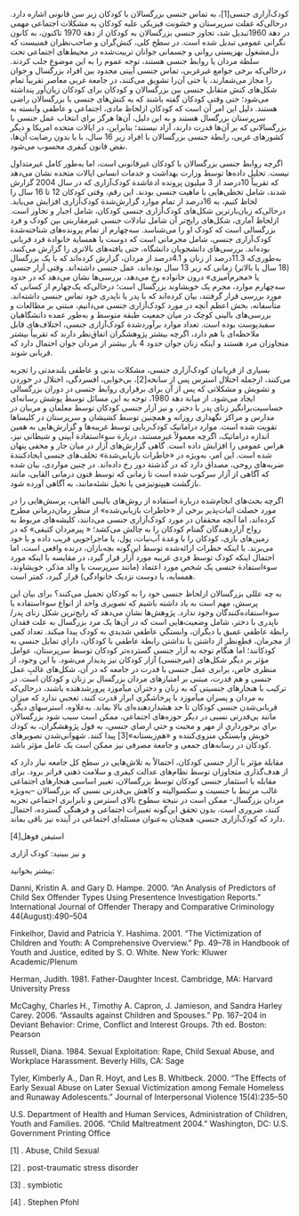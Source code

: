   کودک‌آزاری جنسی[1]، به تماس جنسی بزرگسالان با کودکان زیر سن قانونی اشاره دارد. درحالی‌که غفلت سرپرستان و خشونت فیزیکی علیه کودکان به مشکلات اجتماعی مهمی در دهة 1960تبدیل شد، تجاوز جنسی بزرگسالان به کودکان از دهة 1970 تاکنون، به کانون نگرانی عمومی تبدیل شده است. در سطح کلی، کنش‌گران و صاحب‌نظران فمنیست که دل‌مشغول بهزیستی روانی و جسمانی جوانان تربیت‌شده در محیط‌های اجتماعی تحت سلطة مردان یا روابط جنسی هستند، توجه عموم را به این موضوع جلب کردند. درحالی‌که برخی جوامع غیرغربی، تماس جنسی آیینی محدود بین افراد بزرگسال و جوان را مجاز می‌شمارند، یا حتی آن‌را تشویق می‌کنند، در جامعة غربی معاصر تقریباً تمام شکل‌های کنش متقابل جنسی بین بزرگسالان و کودکان برای کودکان زیان‌آور پنداشته می‌شود؛ حتی وقتی کودکان گفته باشند که به کنش‌های جنسی با بزرگسالان راضی هستند. دلیل این امر آن است که کودکان ازلحاظ مادی، اجتماعی و عاطفی وابسته به سرپرستان بزرگسال هستند و به این دلیل، آن‌ها هرگز برای انتخاب عمل جنسی با بزرگسالانی که بر آن‌ها قدرت دارند، آزاد نیستند؛ بنابراین، در ایالات متحده امریکا و دیگر کشورهای غربی، رابطة جنسی بزرگسالان با افراد زیر 16 سال، با یا بدون رضایت آن‌ها، نقض قانون کیفری محسوب می‌شود.

اگرچه روابط جنسی بزرگسالان با کودکان غیرقانونی است، اما به‌طور کامل غیرمتداول نیست. تحلیل داده‌ها توسط وزارت بهداشت و خدمات انسانی ایالات متحده نشان می‌دهد که تقریباً 10درصد از 3 میلیون پرونده ادعا‌شدة کودک‌آزاری که در سال 2004 گزارش شدند، شامل تخطی‌هایی با ماهیت جنسی بودند. این رقم، وقتی کودکان 12 تا 16 سال را لحاظ کنیم، به 16درصد از تمام موارد گزارش‌شدة کودک‌آزاری افزایش می‌یابد. درحالی‌که زیان‌بارترین شکل‌های کودک‌آزاری جنسی کودکان، شامل اجبار و تجاوز است. ازلحاظ آماری، شکل‌های رایج‌تر آن شامل تبادلات جنسی غیرمقاربتی بین کودک و فرد بزرگسالی است که کودک او را می‌شناسد. سه‌‌چهارم از تمام پرونده‌های شناخته‌شدة کودک‌آزاری جنسی، شامل مجرمانی است که دوست یا همسایة خانوادة فرد قربانی بوده‌اند. بررسی‌های دانشجویان دانشگاه، حتی یافته‌های بالاتری را گزارش می‌کنند، به‌طوری‌که 11.3درصد از زنان و 4.1درصد از مردان، گزارش کرده‌اند که با یک بزرگسال (18 سال یا بالاتر) زمانی که زیر 13 سال بوده‌اند، عمل جنسی داشته‌اند. وقتی آزار جنسی یا «محرم‌آمیزی» درون خانواده رخ می‌دهد، بررسی‌ها نشان می‌دهد که در حدود سه‌‌چهارم موارد، مجرم یک خویشاوند بزرگسال است؛ درحالی‌که یک‌‌چهارم از کسانی که مورد بررسی قرار گرفتند، بیان کرده‌اند که با پدر یا ناپدری خود تماس جنسی داشته‌اند. متأسفانه، بخش اعظم آنچه در مورد کودک‌آزاری جنسی می‌دانیم، مبتنی بر مطالعات و بررسی‌های بالینی کوچک در میان جمعیت طبقة متوسط و به‌طور عمده دانشگاهیان سفیدپوست بوده است. تعداد موارد برآوردشدة کودک‌آزاری جنسی، اختلاف‌های قابل ملاحظه‌ای با هم دارد، اگرچه بیشتر پژوهشگران اتفاق‌نظر دارند که تقریباً بیشتر متجاوزان مرد هستند و اینکه زنان جوان حدود 4 بار بیشتر از مردان جوان احتمال دارد که قربانی شوند.

 بسیاری از قربانیان کودک‌آزاری جنسی، مشکلات بدنی و عاطفی بلندمدتی را تجربه می‌کنند، ازجمله اختلال استرس پس از سانحه[2]، بی‌خوابی، افسردگی، اختلال در خوردن و تشویش و مشکلاتی که پس از آن برای برقراری روابط جنسی در دوران بزرگسالی ایجاد می‌شود. از میانة دهة 1980، توجه به این مسائل توسط پوشش رسانه‌ای حساسیت‌برانگیز زنای پدر با دختر، و نیز آزار جنسی کودکان توسط معلمان و مربیان در مدارس و مراکز نگهداری روزانه و همچنین توسط کشیشان و سرپرستان در کلیساها تقویت شده است. موارد دراماتیک کودک‌ربایی توسط غریبه‌ها و گزارش‌هایی به همین اندازه دراماتیک، اگرچه معمولاً غیرمستند، دربارة سوءاستفادة آیینی و شیطانی نیز، هراس عمومی را افزایش داده است. گاهی گزارش‌های آزار در میان جار و مخفی پنهان شده است. این امر، به‌ویژه در «خاطرات بازیابی‌شدة» تخلف‌های جنسی ایجادکنندة ضربه‌های روحی، مصداق دارد که در گذشتة دور رخ داده‌اند. در چنین مواردی، بیان شده که آگاهی از آزار سرکوب شده است تا زمانی که توسط فنون درمانی القایی، مانند بازگشت هیپنوتیزمی یا تخیل نشئه‌مانند، به آگاهی آورده شود.

اگرچه بحث‌های انجام‌شده دربارة استفاده از روش‌های بالینی القایی، پرسش‌هایی را در مورد خصلت اثبات‌پذیر برخی از «خاطرات بازیابی‌شده» از منظر رمان‌درمانی مطرح کرده‌اند، اما آنچه محققان در مورد کودک‌آزاری جنسی می‌دانند، کلیشه‌های مربوط به رواج آزاردهندگان گمنام کودکان را به چالش می‌کشد؛ « پیرمردان کثیفی» که در زمین‌های بازی، کودکان را با وعدة آب‌نبات، پول، یا ماجراجویی فریب داده و با خود می‌برند. با اینکه خطرات ارائه‌شده توسط این‌گونه بچه‌بازان، درنده واقعی است، اما احتمال اینکه کودک توسط فردی غریبه مورد آزار قرار گیرد، در مقایسه با اینکه مورد سوءاستفادة جنسی یک شخص مورد اعتماد (مانند سرپرست یا والد مذکر، خویشاوند، همسایه، یا دوست نزدیک خانوادگی) قرار گیرد، کمتر است.

 به چه عللی بزرگسالان ازلحاظ جنسی خود را به کودکان تحمیل می‌کنند؟ برای بیان این پرسش، مهم است به یاد داشته باشیم که تصویری واحد از انواع سوءاستفاده یا سوءاستفاده‌کنندگان وجود ندارد. پژوهش‌ها نشان می‌دهد که رایج‌ترین شکل زنای پدر/ناپدری با دختر، شامل وضعیت‌هایی است که در آن‌ها یک مرد بزرگسال به علت فقدان رابطة عاطفي عميق با ديگران، وابستگي عاطفي شديدي به کودک پيدا مي‏كند. تعداد کمی از مجرمان، قطع‌نظر از داشتن يا نداشتن رابطة عاطفي با كودكان، داراي تمايل جنسي به كودكانند؛ اما هنگام توجه به آزار جنسی گسترده‌تر کودکان توسط سرپرستان، عوامل مؤثر بر دیگر شکل‌های (غیرجنسی) آزار کودکان نیز پدیدار می‌شود. با این وجود، از منظری خاص، برابری عمل جنسی با قدرت در جامعه که در آن، شکل‌های غالبِ عمل جنسی و هم قدرت، مبتنی بر امتیازهای مردان بزرگسال بر زنان و کودکان است. در ترکیب با هنجارهای جنسیتی که به زنان و دختران مي‏آموزد پرورش‏دهنده باشند، درحالی‌که به مردان و پسران مي‏آموزد با پرخاشگري ابراز قدرت كنند، تعجبي ندارد که میزان قربانی‌شدن جنسی کودکان تا حد هشداردهنده‌ای بالا بماند. به‌علاوه، استرس­های دیگر، مانند بی‌قدرتی نسبی در دیگر حوزه‌های اجتماعی، ممکن است سبب شود بزرگسالان براي برخورداري از مهر و محبت و حتي ارضاي جنسي، به قول پژوهشگران، به كودك خويش وابستگي منزوی‌کننده و «هم‌زيستانه»[3] پيدا كنند. شهوانی‌شدن تصویرهای کودکان در رسانه‌های جمعی و جامعة مصرفی نیز ممکن است یک عامل مؤثر باشد.

مقابلة مؤثر با آزار جنسی کودکان، احتمالاً به تلاش‌هایی در سطح کل جامعه نیاز دارد که از هدف‌گذاری متجاوزان توسط نظام‌های عدالت کیفری و سلامت ذهنی فراتر برود. برای مقابله با استثمار جنسی کودکان توسط بزرگسالان، تغییر اساسی هنجارهای اجتماعی غالب مرتبط با جنسیت و سکسوالیته و کاهش بی‌قدرتی نسبی که بزرگسالان –به‌ویژه مردان بزرگسال- ممکن است در نتیجة سطوح بالای استرس و نابرابری اجتماعی تجربه کنند، ضروری است. بدون تحقق این‌گونه تغییرات اجتماعی و فرهنگی گسترده، احتمال دارد که کودک‌آزاری جنسی، همچنان به‌عنوان مسئله‌ای اجتماعی در آینده نیز باقی بماند.

 استیفن فوهل[4]

و نیز ببینید: کودک آزاری

بیشتر بخوانید:

  


Danni, Kristin A. and Gary D. Hampe. 2000. “An Analysis of Predictors of Child Sex Offender Types Using Presentence Investigation Reports.” International Journal of Offender Therapy and Comparative Criminology 44(August):490–504

Finkelhor, David and Patricia Y. Hashima. 2001. “The Victimization of Children and Youth: A Comprehensive Overview.” Pp. 49–78 in Handbook of Youth and Justice, edited by S. O. White. New York: Kluwer Academic/Plenum

 Herman, Judith. 1981. Father-Daughter Incest. Cambridge, MA: Harvard University Press

McCaghy, Charles H., Timothy A. Capron, J. Jamieson, and Sandra Harley Carey. 2006. “Assaults against Children and Spouses.” Pp. 167–204 in Deviant Behavior: Crime, Conflict and Interest Groups. 7th ed. Boston: Pearson

 Russell, Diana. 1984. Sexual Exploitation: Rape, Child Sexual Abuse, and Workplace Harassment. Beverly Hills, CA: Sage

Tyler, Kimberly A., Dan R. Hoyt, and Les B. Whitbeck. 2000. “The Effects of Early Sexual Abuse on Later Sexual Victimization among Female Homeless and Runaway Adolescents.” Journal of Interpersonal Violence 15(4):235–50

U.S. Department of Health and Human Services, Administration of Children, Youth and Families. 2006. “Child Maltreatment 2004.” Washington, DC: U.S. Government Printing Office

 [1] . Abuse, Child Sexual 

[2] . post-traumatic stress disorder

 [3] . symbiotic

[4] . Stephen Pfohl

 

  


 